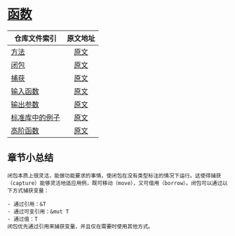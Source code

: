 # [函数](https://rustwiki.org/zh-CN/rust-by-example/fn.html)

|        仓库文件索引          |         原文地址         |   
|----------------------|:-----------------------:|
| [方法](./src/rs_fn_method.rs) |  [原文](https://rustwiki.org/zh-CN/rust-by-example/fn/methods.html)| 
| [闭包](./src/rs_fn_closure.rs) |  [原文](https://rustwiki.org/zh-CN/rust-by-example/fn/closures.html)| 
| [捕获](./src/rs_fn_capture.rs) |  [原文](https://rustwiki.org/zh-CN/rust-by-example/fn/closures/capture.html)| 
| [输入函数](./src/rs_input_fn.rs) |  [原文](https://rustwiki.org/zh-CN/rust-by-example/fn/closures/input_parameters.html)| 
| [输出参数](./src/rs_output_fn.rs) |  [原文](https://rustwiki.org/zh-CN/rust-by-example/fn/closures/output_parameters.html)| 
| [标准库中的例子](./src/rs_iterator_ex.rs) |  [原文](https://rustwiki.org/zh-CN/rust-by-example/fn/closures/closure_examples/iter_any.html)| 
| [高阶函数](./src/rs_iterator_ex.rs) |  [原文](https://rustwiki.org/zh-CN/rust-by-example/fn/hof.html)|





## 章节小总结

 ```
 闭包本质上很灵活，能做功能要求的事情，使闭包在没有类型标注的情况下运行。这使得捕获（capture）能够灵活地适应用例，既可移动（move），又可借用（borrow）。闭包可以通过以下方式捕获变量：

- 通过引用：&T
- 通过可变引用：&mut T
- 通过值：T
闭包优先通过引用来捕获变量，并且仅在需要时使用其他方式。
 ```
